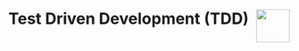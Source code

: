 # Test Driven Development (TDD) <img src="https://marsner.com/wp-content/uploads/test-driven-development-TDD.png" align="right" height="60" width="auto">

